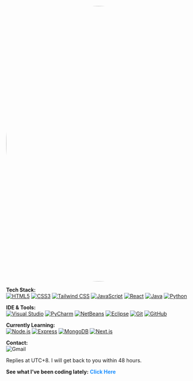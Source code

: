 <p align="center"> 
  <img src="https://github.com/user-attachments/assets/87a5b73f-5b77-495c-86b3-9019deda61eb" 
       alt="me" 
       width="750" 
       style="border-radius: 90%;">

  <b>Tech Stack:</b> <br>
  [![HTML5](https://img.shields.io/badge/HTML5-E34F26?style=for-the-badge&logo=html5&logoColor=white)](https://developer.mozilla.org/en-US/docs/Web/Guide/HTML/HTML5)
  [![CSS3](https://img.shields.io/badge/CSS3-1572B6?style=for-the-badge&logo=css3&logoColor=white)](https://developer.mozilla.org/en-US/docs/Web/CSS)
  [![Tailwind CSS](https://img.shields.io/badge/Tailwind_CSS-06B6D4?style=for-the-badge&logo=tailwind-css&logoColor=white)](https://tailwindcss.com/)
  [![JavaScript](https://img.shields.io/badge/JavaScript-F7DF1E?style=for-the-badge&logo=javascript&logoColor=black)](https://developer.mozilla.org/en-US/docs/Web/JavaScript)
  [![React](https://img.shields.io/badge/React-61DAFB?style=for-the-badge&logo=react&logoColor=black)](https://react.dev/)
  [![Java](https://img.shields.io/badge/Java-007396?style=for-the-badge&logo=java&logoColor=white)](https://www.java.com/)
  [![Python](https://img.shields.io/badge/Python-3776AB?style=for-the-badge&logo=python&logoColor=white)](https://www.python.org/)

  <b>IDE & Tools:</b> <br>
  [![Visual Studio](https://img.shields.io/badge/Visual_Studio-5C2D91?style=for-the-badge&logo=visual-studio&logoColor=white)](https://visualstudio.microsoft.com/)
  [![PyCharm](https://img.shields.io/badge/PyCharm-000000?style=for-the-badge&logo=pycharm&logoColor=white)](https://www.jetbrains.com/pycharm/)
  [![NetBeans](https://img.shields.io/badge/NetBeans-0078CE?style=for-the-badge&logo=apache-netbeans-ide&logoColor=white)](https://netbeans.apache.org/)
  [![Eclipse](https://img.shields.io/badge/Eclipse-2C2255?style=for-the-badge&logo=eclipse-ide&logoColor=white)](https://www.eclipse.org/)
  [![Git](https://img.shields.io/badge/Git-F05032?style=for-the-badge&logo=git&logoColor=white)](https://git-scm.com/)
  [![GitHub](https://img.shields.io/badge/GitHub-181717?style=for-the-badge&logo=github&logoColor=white)](https://github.com/)

  <b>Currently Learning:</b> <br>
  [![Node.js](https://img.shields.io/badge/Node.js-339933?style=for-the-badge&logo=node.js&logoColor=white)](https://nodejs.org/)
  [![Express](https://img.shields.io/badge/Express.js-000000?style=for-the-badge&logo=express&logoColor=white)](https://expressjs.com/)
  [![MongoDB](https://img.shields.io/badge/MongoDB-47A248?style=for-the-badge&logo=mongodb&logoColor=white)](https://www.mongodb.com/)
  [![Next.js](https://img.shields.io/badge/Next.js-000000?style=for-the-badge&logo=next.js&logoColor=white)](https://nextjs.org/)
  
  <b>Contact:</b> <br>
  ![Gmail](https://img.shields.io/badge/justinravencalangi@gmail.com-D14836?style=for-the-badge&logo=gmail&logoColor=white)
  
  Replies at UTC+8. I will get back to you within 48 hours.

  <b>See what I’ve been coding lately:</b>
  <a href="http://tiny.cc/jm2u001" 
     target="_blank" 
     rel="noopener noreferrer" 
     style="text-decoration:none; color:#1e90ff; font-weight:bold;">
     Click Here
  </a>
</p>

